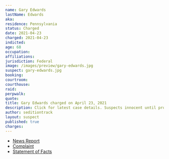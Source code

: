 ```yaml
---
name: Gary Edwards
lastName: Edwards
aka:
residence: Pennsylvania
status: Charged
date: 2021-04-23
charged: 2021-04-23
indicted:
age: 68
occupation:
affiliations:
jurisdiction: Federal
image: /images/preview/gary-edwards.jpg
suspect: gary-edwards.jpg
booking:
courtroom:
courthouse:
raid:
perpwalk:
quote:
title: Gary Edwards charged on April 23, 2021
description: Click for latest case details. Suspects innocent until proven guilty.
author: seditiontrack
layout: suspect
published: true
charges:
---
```

- [News Report](https://6abc.com/capitol-riot-arrest-bucks-county-churchville-gary-edwards/10585377/)
- [Complaint](https://www.justice.gov/usao-dc/case-multi-defendant/file/1391666/download)
- [Statement of Facts](https://www.justice.gov/usao-dc/case-multi-defendant/file/1391671/download)
